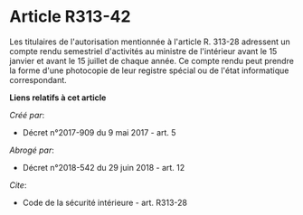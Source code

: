 # Article R313-42

Les titulaires de l'autorisation mentionnée à l'article R. 313-28 adressent un compte rendu semestriel d'activités au
ministre de l'intérieur avant le 15 janvier et avant le 15 juillet de chaque année. Ce compte rendu peut prendre la forme
d'une photocopie de leur registre spécial ou de l'état informatique correspondant.

**Liens relatifs à cet article**

_Créé par_:

  - Décret n°2017-909 du 9 mai 2017 - art. 5

_Abrogé par_:

  - Décret n°2018-542 du 29 juin 2018 - art. 12

_Cite_:

  - Code de la sécurité intérieure - art. R313-28
